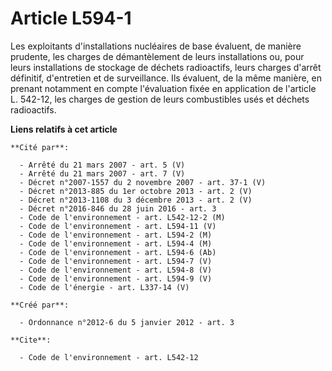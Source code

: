# Article L594-1

Les exploitants d'installations nucléaires de base évaluent, de manière prudente, les charges de démantèlement de leurs
installations ou, pour leurs installations de stockage de déchets radioactifs, leurs charges d'arrêt définitif, d'entretien
et de surveillance. Ils évaluent, de la même manière, en prenant notamment en compte l'évaluation fixée en application de
l'article L. 542-12, les charges de gestion de leurs combustibles usés et déchets radioactifs.

**Liens relatifs à cet article**

	**Cité par**:

	  - Arrêté du 21 mars 2007 - art. 5 (V)
	  - Arrêté du 21 mars 2007 - art. 7 (V)
	  - Décret n°2007-1557 du 2 novembre 2007 - art. 37-1 (V)
	  - Décret n°2013-885 du 1er octobre 2013 - art. 2 (V)
	  - Décret n°2013-1108 du 3 décembre 2013 - art. 2 (V)
	  - Décret n°2016-846 du 28 juin 2016 - art. 3
	  - Code de l'environnement - art. L542-12-2 (M)
	  - Code de l'environnement - art. L594-11 (V)
	  - Code de l'environnement - art. L594-2 (M)
	  - Code de l'environnement - art. L594-4 (M)
	  - Code de l'environnement - art. L594-6 (Ab)
	  - Code de l'environnement - art. L594-7 (V)
	  - Code de l'environnement - art. L594-8 (V)
	  - Code de l'environnement - art. L594-9 (V)
	  - Code de l'énergie - art. L337-14 (V)

	**Créé par**:

	  - Ordonnance n°2012-6 du 5 janvier 2012 - art. 3

	**Cite**:

	  - Code de l'environnement - art. L542-12
